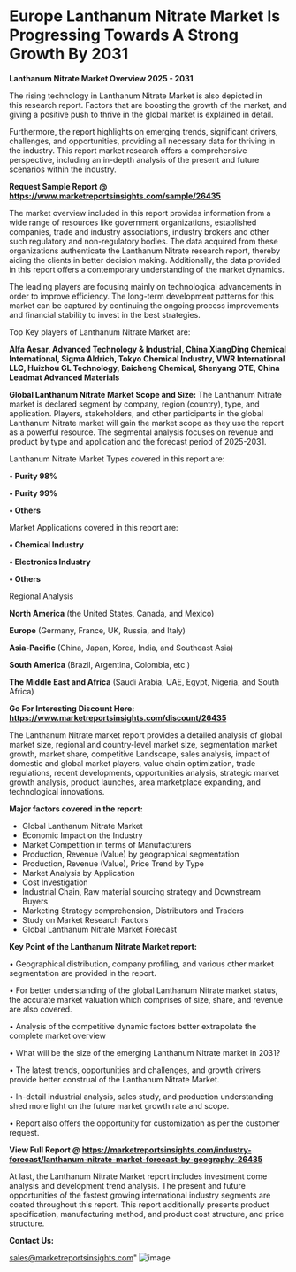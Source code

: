  # Europe Lanthanum Nitrate Market Is Progressing Towards A Strong Growth By 2031

<Strong> Lanthanum Nitrate Market Overview 2025 - 2031</strong>

The rising technology in Lanthanum Nitrate Market is also depicted in this research report. Factors that are boosting the growth of the market, and giving a positive push to thrive in the global market is explained in detail.

Furthermore, the report highlights on emerging trends, significant drivers, challenges, and opportunities, providing all necessary data for thriving in the industry. This report market research offers a comprehensive perspective, including an in-depth analysis of the present and future scenarios within the industry.

<strong>Request Sample Report @ <a href=https://www.marketreportsinsights.com/sample/26435>https://www.marketreportsinsights.com/sample/26435</a></strong>

The market overview included in this report provides information from a wide range of resources like government organizations, established companies, trade and industry associations, industry brokers and other such regulatory and non-regulatory bodies. The data acquired from these organizations authenticate the Lanthanum Nitrate research report, thereby aiding the clients in better decision making. Additionally, the data provided in this report offers a contemporary understanding of the market dynamics.

The leading players are focusing mainly on technological advancements in order to improve efficiency. The long-term development patterns for this market can be captured by continuing the ongoing process improvements and financial stability to invest in the best strategies.

Top Key players of Lanthanum Nitrate Market are:

<strong>Alfa Aesar, Advanced Technology & Industrial, China XiangDing Chemical International, Sigma Aldrich, Tokyo Chemical Industry, VWR International LLC, Huizhou GL Technology, Baicheng Chemical, Shenyang OTE, China Leadmat Advanced Materials</strong>

<strong><b>Global Lanthanum Nitrate Market Scope and Size:</b></strong>
The Lanthanum Nitrate market is declared segment by company, region (country), type, and application. Players, stakeholders, and other participants in the global Lanthanum Nitrate market will gain the market scope as they use the report as a powerful resource. The segmental analysis focuses on revenue and product by type and application and the forecast period of 2025-2031.

Lanthanum Nitrate Market Types covered in this report are:

<strong>• Purity 98%

• Purity 99%

• Others</strong>

Market Applications covered in this report are:

<strong>• Chemical Industry

• Electronics Industry

• Others</strong> 

Regional Analysis

<strong>North America</strong> (the United States, Canada, and Mexico)

<strong>Europe</strong> (Germany, France, UK, Russia, and Italy)

<strong>Asia-Pacific</strong> (China, Japan, Korea, India, and Southeast Asia)

<strong>South America</strong> (Brazil, Argentina, Colombia, etc.)

<strong>The Middle East and Africa</strong> (Saudi Arabia, UAE, Egypt, Nigeria, and South Africa)

<strong>Go For Interesting Discount Here: <a href=https://www.marketreportsinsights.com/discount/26435>https://www.marketreportsinsights.com/discount/26435</a></strong>

The Lanthanum Nitrate market report provides a detailed analysis of global market size, regional and country-level market size, segmentation market growth, market share, competitive Landscape, sales analysis, impact of domestic and global market players, value chain optimization, trade regulations, recent developments, opportunities analysis, strategic market growth analysis, product launches, area marketplace expanding, and technological innovations.

<strong><b>Major factors covered in the report:</b></strong>
<ul>
  <li>Global Lanthanum Nitrate Market </li>
  <li>Economic Impact on the Industry</li>
  <li>Market Competition in terms of Manufacturers</li>
  <li>Production, Revenue (Value) by geographical segmentation</li>
  <li>Production, Revenue (Value), Price Trend by Type</li>
  <li>Market Analysis by Application</li>
  <li>Cost Investigation</li>
  <li>Industrial Chain, Raw material sourcing strategy and Downstream Buyers</li>
  <li>Marketing Strategy comprehension, Distributors and Traders</li>
  <li>Study on Market Research Factors</li>
  <li>Global Lanthanum Nitrate Market Forecast</li>
</ul>

<strong><b>Key Point of the Lanthanum Nitrate Market report:</b></strong>

• Geographical distribution, company profiling, and various other market segmentation are provided in the report.

• For better understanding of the global Lanthanum Nitrate market status, the accurate market valuation which comprises of size, share, and revenue are also covered.

• Analysis of the competitive dynamic factors better extrapolate the complete market overview

• What will be the size of the emerging Lanthanum Nitrate market in 2031?

• The latest trends, opportunities and challenges, and growth drivers provide better construal of the Lanthanum Nitrate Market.

• In-detail industrial analysis, sales study, and production understanding shed more light on the future market growth rate and scope.

• Report also offers the opportunity for customization as per the customer request.

<strong><b>View Full Report @ <a href=https://marketreportsinsights.com/industry-forecast/lanthanum-nitrate-market-forecast-by-geography-26435>https://marketreportsinsights.com/industry-forecast/lanthanum-nitrate-market-forecast-by-geography-26435</a></b></strong>


At last, the Lanthanum Nitrate Market report includes investment come analysis and development trend analysis. The present and future opportunities of the fastest growing international industry segments are coated throughout this report. This report additionally presents product specification, manufacturing method, and product cost structure, and price structure.

<strong>Contact Us:</strong>

sales@marketreportsinsights.com"
![image](https://github.com/user-attachments/assets/1aaebc07-10b1-49fb-9c7b-eea5d15db613)

